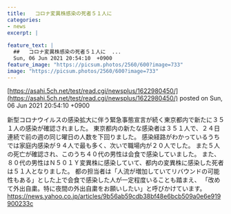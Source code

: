 ```yaml
---
title:   コロナ変異株感染の死者５１人に  
categories:
- news
excerpt: |
  
feature_text: |
  ##   コロナ変異株感染の死者５１人に  ...
  Sun, 06 Jun 2021 20:54:10  +0900
feature_image: "https://picsum.photos/2560/600?image=733"
image: "https://picsum.photos/2560/600?image=733"
---
```


[https://asahi.5ch.net/test/read.cgi/newsplus/1622980450/](https://asahi.5ch.net/test/read.cgi/newsplus/1622980450/)
posted on Sun, 06 Jun 2021 20:54:10  +0900

<!--more-->

新型コロナウイルスの感染拡大に伴う緊急事態宣言が続く東京都内で新たに３５１人の感染が確認されました。 東京都内の新たな感染者は３５１人で、２４日連続で前の週の同じ曜日の人数を下回りました。 感染経路がわかっているうちでは家庭内感染が９４人で最も多く、次いで職場内が２０人でした。 また５人の死亡が確認され、このうち４０代の男性は会食で感染していました。 また、８０代の男性はＮ５０１Ｙ変異株に感染していて、都内の変異株に感染した死者は５１人となりました。 都の担当者は「人流が増加していてリバウンドの可能性もある」とした上で会食で感染した人が一定程度いることも踏まえ、 「改めて外出自粛。特に夜間の外出自粛をお願いしたい」と呼びかけています。 https://news.yahoo.co.jp/articles/9b56ab59cdb38bf48e6bcb509a0e6e919900233c
